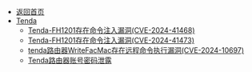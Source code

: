 - [返回首页](/)
- [Tenda](Tenda/)
  - [Tenda-FH1201存在命令注入漏洞(CVE-2024-41468)](Tenda/Tenda-FH1201存在命令注入漏洞(CVE-2024-41468).md)
  - [Tenda-FH1201存在命令注入漏洞(CVE-2024-41473)](Tenda/Tenda-FH1201存在命令注入漏洞(CVE-2024-41473).md)
  - [tenda路由器WriteFacMac存在远程命令执行漏洞(CVE-2024-10697)](Tenda/tenda路由器WriteFacMac存在远程命令执行漏洞(CVE-2024-10697).md)
  - [Tenda路由器账号密码泄露](Tenda/Tenda路由器账号密码泄露.md)
